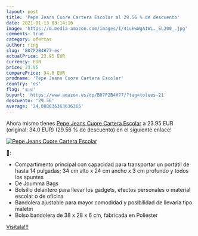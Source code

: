 ```yaml
---
layout: post
title: 'Pepe Jeans Cuore Cartera Escolar al 29.56 % de descuento'
date: 2021-01-13 03:14:16
image: 'https://m.media-amazon.com/images/I/41ukwWgA1WL._SL200_.jpg'
comments: true
category: ofertas
author: ring
slug: 'B07P2B4H77-es'
actualPrice: 23.95 EUR
currency: EUR
price: 23.95
comparePrice: 34.0 EUR
prodname: 'Pepe Jeans Cuore Cartera Escolar'
country: 'es'
flag: '🇪🇸'
buyurl: 'https://www.amazon.es/dp/B07P2B4H77/?tag=tolees-21'
descuento: '29.56'
average: '24.088636363636365'
---
```


Ahora mismo tienes [Pepe Jeans Cuore Cartera Escolar](https://www.amazon.es/dp/B07P2B4H77/?tag=tolees-21) a 23.95 EUR (original: 34.0 EUR) (29.56 %  de descuento) en el siguiente enlace!

[![Pepe Jeans Cuore Cartera Escolar](https://m.media-amazon.com/images/I/41ukwWgA1WL._SL200_.jpg)](https://www.amazon.es/dp/B07P2B4H77/?tag=tolees-21)

🔎:

- Compartimento principal con capacidad para transportar un portátil de hasta 14 pulgadas; 34 cm alto x 24 cm ancho x 3 cm profundo y todos los apuntes
- De Joumma Bags
- Bolsillo delantero para llevar los gadgets, efectos personales o material escolar o de oficina
- Bandolera ajustable para mayor comodidad y posibilidad de llevarla tipo maletín
- Bolso bandolera de 38 x 28 x 6 cm, fabricada en Poliéster

[Visítala!!!](https://www.amazon.es/dp/B07P2B4H77/?tag=tolees-21)
